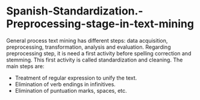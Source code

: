 # Spanish-Standardization.-Preprocessing-stage-in-text-mining

General process text mining has different steps: data acquisition, preprocessing, transformation, analysis and evaluation.
Regarding preprocessing step, it is need a first activity before spelling correction and stemming. This first activity is called standardization and cleaning. The main steps are:
  - Treatment of regular expression to unify the text.
  - Elimination of verb endings in infinitives.
  - Elimination of puntuation marks, spaces, etc. 
